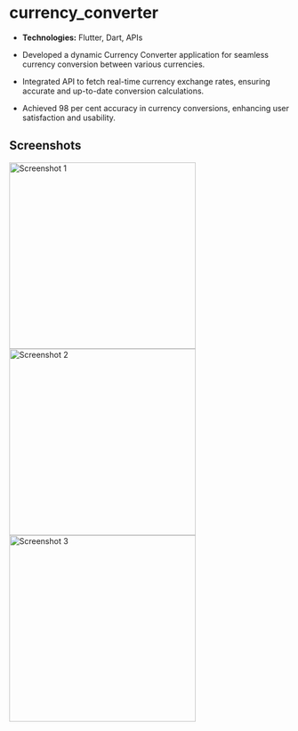 # currency_converter

- **Technologies:** Flutter, Dart, APIs

- Developed a dynamic Currency Converter application for seamless currency conversion between various currencies.

- Integrated API to fetch real-time currency exchange rates, ensuring accurate and up-to-date conversion calculations.

- Achieved 98 per cent accuracy in currency conversions, enhancing user satisfaction and usability.

## Screenshots

<img width="335" alt="Screenshot 1" src="https://github.com/pravieen/Currency_Converter/assets/100255410/7700f8a1-a2e8-4575-aa9a-bc9fc1f53632">
<img width="335" alt="Screenshot 2" src="https://github.com/pravieen/Currency_Converter/assets/100255410/95e8d355-d669-433e-afe7-d6e9c5b75ffc">
<img width="335" alt="Screenshot 3" src="https://github.com/pravieen/Currency_Converter/assets/100255410/51a512e7-b1f1-49e9-867e-fb9b1739844b">

